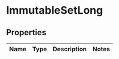 

# ImmutableSetLong


## Properties

| Name | Type | Description | Notes |
|------------ | ------------- | ------------- | -------------|




